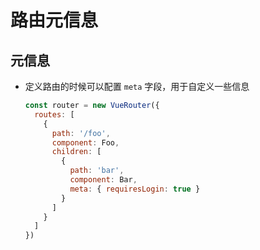 # 路由元信息

## 元信息

+ 定义路由的时候可以配置 `meta` 字段，用于自定义一些信息

    ```js
    const router = new VueRouter({
      routes: [
        {
          path: '/foo',
          component: Foo,
          children: [
            {
              path: 'bar',
              component: Bar,
              meta: { requiresLogin: true }
            }
          ]
        }
      ]
    })
    ```
